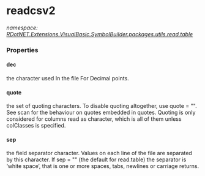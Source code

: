 ﻿# readcsv2
_namespace: [RDotNET.Extensions.VisualBasic.SymbolBuilder.packages.utils.read.table](./index.md)_






### Properties

#### dec
the character used In the file For Decimal points.
#### quote
the set of quoting characters. To disable quoting altogether, use quote = "". See scan for the behaviour on quotes embedded in quotes. Quoting is only considered for columns read as character, which is all of them unless colClasses is specified.
#### sep
the field separator character. Values on each line of the file are separated by this character. If sep = "" (the default for read.table) the separator is ‘white space’, that is one or more spaces, tabs, newlines or carriage returns.
